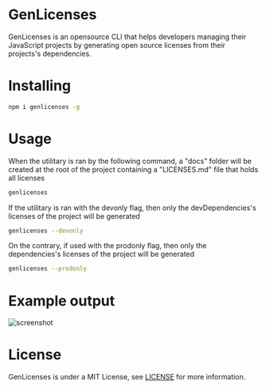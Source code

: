 # GenLicenses
GenLicenses is an opensource CLI that helps developers managing their JavaScript projects by generating open source licenses from their projects's dependencies.

# Installing
```bash
npm i genlicenses -g
```

# Usage
When the utilitary is ran by the following command, a "docs" folder will be created at the root of the project containing a "LICENSES.md" file that holds all licenses
```bash
genlicenses
```
If the utilitary is ran with the devonly flag, then only the devDependencies's licenses of the project will be generated
```bash
genlicenses --devonly
```
On the contrary, if used with the prodonly flag, then only the dependencies's licenses of the project will be generated
```bash
genlicenses --prodonly
```

# Example output
![screenshot](https://i.imgur.com/9DMmvNo.png)

# License
GenLicenses is under a MIT License, see [LICENSE](LICENSE) for more information.
